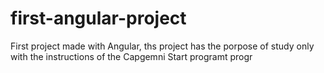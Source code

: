 # first-angular-project
 First project made with Angular, ths project has the porpose of study only with the instructions of the Capgemni Start programt progr
